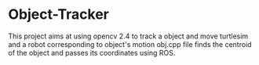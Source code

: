 # Object-Tracker
This project aims at using opencv 2.4 to track a object and move turtlesim and a robot corresponding to object's motion
obj.cpp file finds the centroid of the object and passes its coordinates using ROS.
